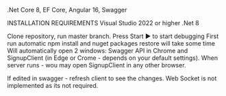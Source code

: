 .Net Core 8, EF Core, Angular 16, Swagger

INSTALLATION REQUIREMENTS
Visual Studio 2022 or higher
.Net 8

Clone repository, run master branch. Press Start ▶ to start debugging
First run automatic npm install and nuget packages restore will take some time 
Will automatically open 2 windows: Swagger API in Chrome and SignupClient (in Edge or Crome - depends on your default settings). 
When server runs - wou may open SignupClient in any other browser.

If edited in swagger - refresh client to see the changes. Web Socket is not implemented as its not required. 
